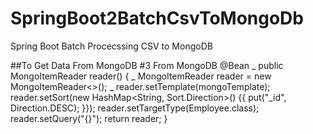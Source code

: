 # SpringBoot2BatchCsvToMongoDb
Spring Boot Batch Procecssing CSV to MongoDB

##To Get Data From MongoDB
#3 From MongoDB
  @Bean _
  public MongoItemReader<Employee> reader() { _
    MongoItemReader<Employee> reader = new MongoItemReader<>(); _
    reader.setTemplate(mongoTemplate);
    reader.setSort(new HashMap<String, Sort.Direction>() {{
      put("_id", Direction.DESC);
    }});
    reader.setTargetType(Employee.class);
    reader.setQuery("{}");
    return reader;
  }
